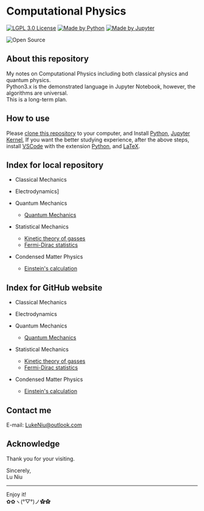 # Computational Physics

[![LGPL 3.0 License](https://github.com/ConAntares/Temples/blob/master/Attachments/LicenseLGPL3.0.svg)](https://www.gnu.org/licenses/lgpl-3.0)
[![Made by Python](https://github.com/ConAntares/Temples/blob/master/Attachments/MadebyPython.svg)](https://www.python.org/)
[![Made by Jupyter](https://github.com/ConAntares/Temples/blob/master/Attachments/MadebyJupyter.svg)](https://jupyter.org/)

![Open Source](https://github.com/ConAntares/Temples/blob/master/Attachments/OpenSource.svg)

## About this repository

My notes on Computational Physics including both classical physics and quantum physics.  
Python3.x is the demonstrated language in Jupyter Notebook, however, the algorithms are universal.  
This is a long-term plan.

## How to use

Please [clone this repository](https://github.com/Photonico/Computational_Physics.git) to your computer, and Install [Python](https://www.python.org/), [Jupyter Kernel](https://jupyter.org/), If you want the better studying experience, after the above steps, install [VSCode](https://code.visualstudio.com/) with the extension [Python](https://marketplace.visualstudio.com/items?itemName=ms-python.python), and [LaTeX](https://www.latex-project.org/).

## Index for local repository

* Classical Mechanics  

* Electrodynamics]  

* Quantum Mechanics  
  * [Quantum Mechanics](Quantum%20Mechanics/Interatomic%20potential.ipynb)  

* Statistical Mechanics  
  * [Kinetic theory of gasses](Statistical%20Mechanics/Kinetic%20theory%20of%20gases.ipynb)  
  * [Fermi-Dirac statistics](Statistical%20Mechanics/Fermi-Dirac%20statistics.ipynb)  

* Condensed Matter Physics  
  * [Einstein's calculation](Condensed%20Matter%20Physics/Einstein's%20calculation.ipynb)  

## Index for GitHub website

* Classical Mechanics  

* Electrodynamics  

* Quantum Mechanics  
  * [Quantum Mechanics](https://github.com/Photonico/Computational_Physics/blob/master/Quantum%20Mechanics/Interatomic%20potential.ipynb)  

* Statistical Mechanics  
  * [Kinetic theory of gasses]([Statistical%20Mechanics/Kinetic%20theory%20of%20gases.ipynb](https://github.com/Photonico/Computational_Physics/blob/master/Statistical%20Mechanics/Kinetic%20theory%20of%20gases.ipynb))  
  * [Fermi-Dirac statistics](https://github.com/Photonico/Computational_Physics/blob/master/Statistical%20Mechanics/Fermi-Dirac%20statistics.ipynb)  

* Condensed Matter Physics  
  * [Einstein's calculation](Condensed%20Matter%20Physics/Einstein's%20calculation.ipynb)  

## Contact me

E-mail: LukeNiu@outlook.com  

## Acknowledge

Thank you for your visiting.

Sincerely,  
Lu Niu

----
Enjoy it!  
✿✿ヽ(°▽°)ノ✿✿
